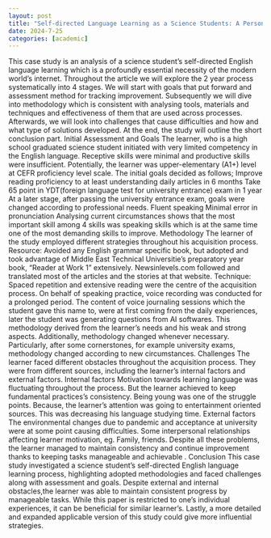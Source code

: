 ```yaml
---
layout: post
title: "Self-directed Language Learning as a Science Students: A Personal Case Study"
date: 2024-7-25
categories: [academic]
---
```



This case study is an analysis of a science student’s self-directed English language learning which is a profoundly essential necessity of the modern world’s internet. Throughout the article we will explore the 2 year process systematically into 4 stages. We will start with goals that put forward and assessment method for tracking improvement. Subsequently we will dive into methodology which is consistent with analysing tools, materials and techniques and effectiveness of them that are used across processes. Afterwards, we will look into challenges that cause difficulties and how and what type of solutions developed. At the end, the study will outline the short conclusion part.
Initial Assessment and Goals
The learner, who is a high school graduated science student initiated with very limited competency in the English language. Receptive skills were minimal and productive skills were insufficient. Potentially, the learner was upper-elementary (A1+) level at CEFR proficiency level scale. The initial goals decided as follows;
Improve reading proficiency to at least understanding daily articles in 6 months
Take 65 point in YDT(foreign language test for university entrance) exam in 1 year
At a later stage, after passing the university entrance exam, goals were changed according to professional needs.
Fluent speaking
Minimal error in pronunciation
Analysing current circumstances shows that the most important skill among 4 skills was speaking skills which is at the same time one of the most demanding skills to improve.
Methodology
The learner of the study employed different strategies throughout his acquisition process.
Resource:
Avoided any English grammar specific book, but adopted and took advantage of Middle East Technical Universitie’s preparatory year book, “Reader at Work 1” extensively.
Newsinlevels.com followed and translated most of the articles and the stories at that website.
Technique:
Spaced repetition and extensive reading were the centre of the acquisition process.
On behalf of speaking practice, voice recording was conducted for a prolonged period. The content of voice journaling sessions which the student gave this name to, were at first coming from the daily experiences, later the student was generating questions from AI softwares.
This methodology derived from the learner’s needs and his weak and strong aspects. Additionally, methodology changed whenever necessary. Particularly, after some cornerstones, for example university exams, methodology changed according to new circumstances.
Challenges
The learner faced different obstacles throughout the acquisition process. They were from different sources, including the learner’s internal factors and external factors.
Internal factors
Motivation towards learning language was fluctuating throughout the process. But the learner achieved to keep fundamental practices’s consistency.
Being young was one of the struggle points. Because, the learner’s attention was going to entertainment oriented sources. This was decreasing his language studying time.
External factors
The environmental changes due to pandemic and acceptance at university were at some point causing difficulties.
Some interpersonal relationships affecting learner motivation, eg. Family, friends.
Despite all these problems, the learner managed to maintain consistency and continue improvement thanks to keeping tasks manageable and achievable .
Conclusion
This case study investigated a science student’s self-directed English language learning process, highlighting adopted methodologies and faced challenges along with assessment and goals. Despite external and internal obstacles,the learner was able to maintain consistent progress by manageable tasks. While this paper is restricted to one’s individual experiences, it can be beneficial for similar learner’s. Lastly, a more detailed and expanded applicable version of this study could give more influential strategies.
